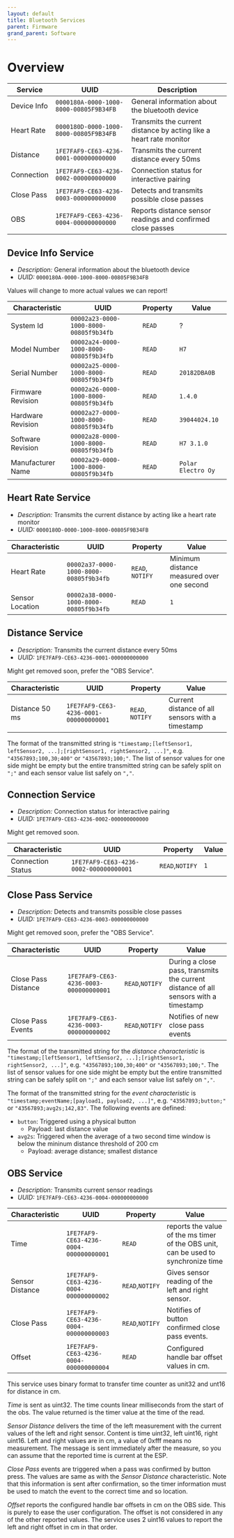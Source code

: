 ```yaml
---
layout: default
title: Bluetooth Services
parent: Firmware
grand_parent: Software
---
```


# Overview

| Service     | UUID                                   | Description                                                        |
| ----------- | -------------------------------------- | ------------------------------------------------------------------ |
| Device Info | `0000180A-0000-1000-8000-00805F9B34FB` | General information about the bluetooth device                     |
| Heart Rate  | `0000180D-0000-1000-8000-00805F9B34FB` | Transmits the current distance by acting like a heart rate monitor |
| Distance    | `1FE7FAF9-CE63-4236-0001-000000000000` | Transmits the current distance every 50ms                          |
| Connection  | `1FE7FAF9-CE63-4236-0002-000000000000` | Connection status for interactive pairing                          |
| Close Pass  | `1FE7FAF9-CE63-4236-0003-000000000000` | Detects and transmits possible close passes                        |
| OBS         | `1FE7FAF9-CE63-4236-0004-000000000000` | Reports distance sensor readings and confirmed close passes        |


## Device Info Service
- *Description:* General information about the bluetooth device
- *UUID:* `0000180A-0000-1000-8000-00805F9B34FB`

Values will change to more actual values we can report!

| Characteristic    | UUID                                   | Property | Value              |
| ----------------- | -------------------------------------- | -------- | ------------------ |
| System Id         | `00002a23-0000-1000-8000-00805f9b34fb` | `READ`   | ?                  |
| Model Number      | `00002a24-0000-1000-8000-00805f9b34fb` | `READ`   | `H7`               |
| Serial Number     | `00002a25-0000-1000-8000-00805f9b34fb` | `READ`   | `20182DBA0B`       |
| Firmware Revision | `00002a26-0000-1000-8000-00805f9b34fb` | `READ`   | `1.4.0`            |
| Hardware Revision | `00002a27-0000-1000-8000-00805f9b34fb` | `READ`   | `39044024.10`      |
| Software Revision | `00002a28-0000-1000-8000-00805f9b34fb` | `READ`   | `H7 3.1.0`         |
| Manufacturer Name | `00002a29-0000-1000-8000-00805f9b34fb` | `READ`   | `Polar Electro Oy` |


## Heart Rate Service
- *Description:* Transmits the current distance by acting like a heart rate monitor
- *UUID:* `0000180D-0000-1000-8000-00805F9B34FB`

| Characteristic  | UUID                                   | Property         | Value                                     |
| --------------- | -------------------------------------- | ---------------- | ----------------------------------------- |
| Heart Rate      | `00002a37-0000-1000-8000-00805f9b34fb` | `READ`, `NOTIFY` | Minimum distance measured over one second |
| Sensor Location | `00002a38-0000-1000-8000-00805f9b34fb` | `READ`           | `1`                                       |


## Distance Service
- *Description:* Transmits the current distance every 50ms
- *UUID:* `1FE7FAF9-CE63-4236-0001-000000000000`

Might get removed soon, prefer the "OBS Service".

| Characteristic | UUID                                   | Property         | Value                                            |
| -------------- | -------------------------------------- | ---------------- | ------------------------------------------------ |
| Distance 50 ms | `1FE7FAF9-CE63-4236-0001-000000000001` | `READ`, `NOTIFY` | Current distance of all sensors with a timestamp |

The format of the transmitted string is `"timestamp;[leftSensor1, leftSensor2, ...];[rightSensor1, rightSensor2, ...]"`, e.g. `"43567893;100,30;400"` or `"43567893;100;"`.
The list of sensor values for one side might be empty but the entire transmitted string can be safely split on `";"` and each sensor value list safely on `","`.


## Connection Service
- *Description:* Connection status for interactive pairing
- *UUID:* `1FE7FAF9-CE63-4236-0002-000000000000`

Might get removed soon.

| Characteristic    | UUID                                   | Property        | Value |
| ----------------- | -------------------------------------- | --------------- | ----- |
| Connection Status | `1FE7FAF9-CE63-4236-0002-000000000001` | `READ`,`NOTIFY` | `1`   |


## Close Pass Service
- *Description:* Detects and transmits possible close passes
- *UUID:* `1FE7FAF9-CE63-4236-0003-000000000000`

Might get removed soon, prefer the "OBS Service".

| Characteristic      | UUID                                   | Property        | Value                                                                               |
| ------------------- | -------------------------------------- | --------------- | ----------------------------------------------------------------------------------- |
| Close Pass Distance | `1FE7FAF9-CE63-4236-0003-000000000001` | `READ`,`NOTIFY` | During a close pass, transmits the current distance of all sensors with a timestamp |
| Close Pass Events   | `1FE7FAF9-CE63-4236-0003-000000000002` | `READ`,`NOTIFY` | Notifies of new close pass events                                                   |

The format of the transmitted string for the *distance characteristic* is `"timestamp;[leftSensor1, leftSensor2, ...];[rightSensor1, rightSensor2, ...]"`, e.g. `"43567893;100,30;400"` or `"43567893;100;"`.
The list of sensor values for one side might be empty but the entire transmitted string can be safely split on `";"` and each sensor value list safely on `","`.

The format of the transmitted string for the *event characteristic* is `"timestamp;eventName;[payload1, payload2, ...]"`, e.g. `"43567893;button;"` or `"43567893;avg2s;142,83"`.
The following events are defined:
* `button`: Triggered using a physical button
  * Payload: last distance value
* `avg2s`: Triggered when the average of a two second time window is below the mininum distance threshold of 200 cm
  * Payload: average distance; smallest distance

## OBS Service
- *Description:* Transmits current sensor readings
- *UUID:* `1FE7FAF9-CE63-4236-0004-000000000000`

| Characteristic      | UUID                                   | Property        | Value                                                                               |
| ------------------- | -------------------------------------- | --------------- | ----------------------------------------------------------------------------------- |
| Time                | `1FE7FAF9-CE63-4236-0004-000000000001` | `READ`          | reports the value of the ms timer of the OBS unit, can be used to synchronize time  |
| Sensor Distance     | `1FE7FAF9-CE63-4236-0004-000000000002` | `READ`,`NOTIFY` | Gives sensor reading of the left and right sensor.                                  |
| Close Pass          | `1FE7FAF9-CE63-4236-0004-000000000003` | `READ`,`NOTIFY` | Notifies of button confirmed close pass events.                                     |
| Offset              | `1FE7FAF9-CE63-4236-0004-000000000004` | `READ`          | Configured handle bar offset values in cm.                                          |

This service uses binary format to transfer time counter as unit32 and unt16
for distance in cm. 

*Time* is sent as uint32. The time counts linear milliseconds from the start 
of the obs. The value returned is the timer value at the time of the read.

*Sensor Distance* delivers the time of the left measurement with the current values of 
the left and right sensor. Content is time uint32, left uint16, right uint16. Left 
and right values are in cm, a value of 0xfff means no measurement. The message is 
sent immediately after the measure, so you can assume that the reported time
is current at the ESP.

*Close Pass* events are triggered when a pass was confirmed by button press. The 
values are same as with the *Sensor Distance* characteristic. Note that this 
information is sent after confirmation, so the timer information must be used 
to match the event to the correct time and so location.

*Offset* reports the configured handle bar offsets in cm on the OBS side. This
is purely to ease the user configuration. The offset is not considered in any 
of the other reported values. The service uses 2 uint16 values to report the
left and right offset in cm in that order.
